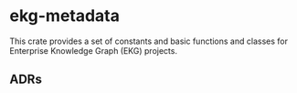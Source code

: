 # ekg-metadata

This crate provides a set of constants and basic functions and classes for
Enterprise Knowledge Graph (EKG) projects.

## ADRs

